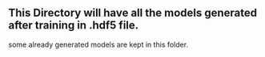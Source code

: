 ## This Directory will have all the models generated after training in .hdf5 file.

some already generated models are kept in this folder.
